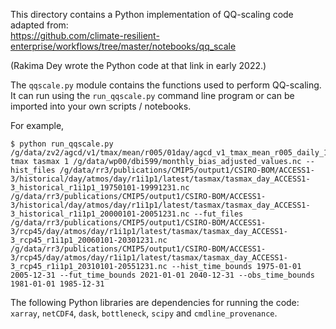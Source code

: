 This directory contains a Python implementation of QQ-scaling code adapted from:  
https://github.com/climate-resilient-enterprise/workflows/tree/master/notebooks/qq_scale

(Rakima Dey wrote the Python code at that link in early 2022.)

The `qqscale.py` module contains the functions used to perform QQ-scaling.
It can run using the `run_qqscale.py` command line program
or can be imported into your own scripts / notebooks.

For example,

```text
$ python run_qqscale.py /g/data/zv2/agcd/v1/tmax/mean/r005/01day/agcd_v1_tmax_mean_r005_daily_198[1,2,3,4,5].nc tmax tasmax 1 /g/data/wp00/dbi599/monthly_bias_adjusted_values.nc --hist_files /g/data/rr3/publications/CMIP5/output1/CSIRO-BOM/ACCESS1-3/historical/day/atmos/day/r1i1p1/latest/tasmax/tasmax_day_ACCESS1-3_historical_r1i1p1_19750101-19991231.nc /g/data/rr3/publications/CMIP5/output1/CSIRO-BOM/ACCESS1-3/historical/day/atmos/day/r1i1p1/latest/tasmax/tasmax_day_ACCESS1-3_historical_r1i1p1_20000101-20051231.nc --fut_files /g/data/rr3/publications/CMIP5/output1/CSIRO-BOM/ACCESS1-3/rcp45/day/atmos/day/r1i1p1/latest/tasmax/tasmax_day_ACCESS1-3_rcp45_r1i1p1_20060101-20301231.nc /g/data/rr3/publications/CMIP5/output1/CSIRO-BOM/ACCESS1-3/rcp45/day/atmos/day/r1i1p1/latest/tasmax/tasmax_day_ACCESS1-3_rcp45_r1i1p1_20310101-20551231.nc --hist_time_bounds 1975-01-01 2005-12-31 --fut_time_bounds 2021-01-01 2040-12-31 --obs_time_bounds 1981-01-01 1985-12-31
```

The following Python libraries are dependencies for running the code:
`xarray`, `netCDF4`, `dask`, `bottleneck`, `scipy`  and `cmdline_provenance`.
